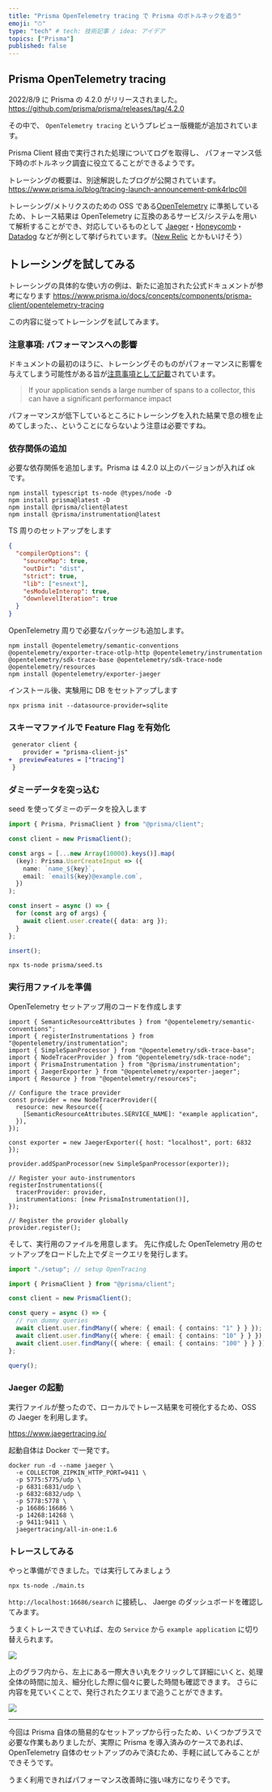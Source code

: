 ```yaml
---
title: "Prisma OpenTelemetry tracing で Prisma のボトルネックを追う"
emoji: "⏱"
type: "tech" # tech: 技術記事 / idea: アイデア
topics: ["Prisma"]
published: false
---
```


## Prisma OpenTelemetry tracing

2022/8/9 に Prisma の 4.2.0 がリリースされました。
https://github.com/prisma/prisma/releases/tag/4.2.0

その中で、 `OpenTelemetry tracing` というプレビュー版機能が追加されています。

Prisma Client 経由で実行された処理についてログを取得し、
パフォーマンス低下時のボトルネック調査に役立てることができるようです。

トレーシングの概要は、別途解説したブログが公開されています。
https://www.prisma.io/blog/tracing-launch-announcement-pmk4rlpc0ll

トレーシング/メトリクスのための OSS である[OpenTelemetry](https://opentelemetry.io/) に準拠しているため、トレース結果は OpenTelemetry に互換のあるサービス/システムを用いて解析することができ、対応しているものとして [Jaeger](https://www.jaegertracing.io/)・[Honeycomb](https://www.honeycomb.io/trace/)・[Datadog](https://www.datadoghq.com/ja/) などが例として挙げられています。（[New Relic](https://newrelic.com/) とかもいけそう）

## トレーシングを試してみる

トレーシングの具体的な使い方の例は、新たに追加された公式ドキュメントが参考になります
https://www.prisma.io/docs/concepts/components/prisma-client/opentelemetry-tracing

この内容に従ってトレーシングを試してみます。

### 注意事項: パフォーマンスへの影響

ドキュメントの最初のほうに、トレーシングそのものがパフォーマンスに影響を与えてしまう可能性がある旨が[注意事項として記載](https://www.prisma.io/docs/concepts/components/prisma-client/opentelemetry-tracing#considerations-and-prerequisites)されています。

> If your application sends a large number of spans to a collector, this can have a significant performance impact

パフォーマンスが低下しているところにトレーシングを入れた結果で息の根を止めてしまった、、ということにならないよう注意は必要ですね。

### 依存関係の追加

必要な依存関係を追加します。Prisma は 4.2.0 以上のバージョンが入れば ok です。

```
npm install typescript ts-node @types/node -D
npm install prisma@latest -D
npm install @prisma/client@latest
npm install @prisma/instrumentation@latest
```

TS 周りのセットアップをします

```json:tsconfig.json
{
  "compilerOptions": {
    "sourceMap": true,
    "outDir": "dist",
    "strict": true,
    "lib": ["esnext"],
    "esModuleInterop": true,
    "downlevelIteration": true
  }
}
```

OpenTelemetry 周りで必要なパッケージも追加します。

```
npm install @opentelemetry/semantic-conventions @opentelemetry/exporter-trace-otlp-http @opentelemetry/instrumentation @opentelemetry/sdk-trace-base @opentelemetry/sdk-trace-node @opentelemetry/resources
npm install @opentelemetry/exporter-jaeger
```

インストール後、実験用に DB をセットアップします

```
npx prisma init --datasource-provider=sqlite
```

### スキーマファイルで Feature Flag を有効化

```diff js:schema.prisma
 generator client {
    provider = "prisma-client-js"
+  previewFeatures = ["tracing"]
 }
```

### ダミーデータを突っ込む

seed を使ってダミーのデータを投入します

```ts:prisma/seed.ts
import { Prisma, PrismaClient } from "@prisma/client";

const client = new PrismaClient();

const args = [...new Array(10000).keys()].map(
  (key): Prisma.UserCreateInput => ({
    name: `name_${key}`,
    email: `email${key}@example.com`,
  })
);

const insert = async () => {
  for (const arg of args) {
    await client.user.create({ data: arg });
  }
};

insert();
```

```
npx ts-node prisma/seed.ts
```

### 実行用ファイルを準備

OpenTelemetry セットアップ用のコードを作成します

```ts: setup.ts
import { SemanticResourceAttributes } from "@opentelemetry/semantic-conventions";
import { registerInstrumentations } from "@opentelemetry/instrumentation";
import { SimpleSpanProcessor } from "@opentelemetry/sdk-trace-base";
import { NodeTracerProvider } from "@opentelemetry/sdk-trace-node";
import { PrismaInstrumentation } from "@prisma/instrumentation";
import { JaegerExporter } from "@opentelemetry/exporter-jaeger";
import { Resource } from "@opentelemetry/resources";

// Configure the trace provider
const provider = new NodeTracerProvider({
  resource: new Resource({
    [SemanticResourceAttributes.SERVICE_NAME]: "example application",
  }),
});

const exporter = new JaegerExporter({ host: "localhost", port: 6832 });

provider.addSpanProcessor(new SimpleSpanProcessor(exporter));

// Register your auto-instrumentors
registerInstrumentations({
  tracerProvider: provider,
  instrumentations: [new PrismaInstrumentation()],
});

// Register the provider globally
provider.register();
```

そして、実行用のファイルを用意します。
先に作成した OpenTelemetry 用のセットアップをロードした上でダミークエリを発行します。

```ts:main.ts
import "./setup"; // setup OpenTracing

import { PrismaClient } from "@prisma/client";

const client = new PrismaClient();

const query = async () => {
  // run dummy queries
  await client.user.findMany({ where: { email: { contains: "1" } } });
  await client.user.findMany({ where: { email: { contains: "10" } } });
  await client.user.findMany({ where: { email: { contains: "100" } } });
};

query();
```

### Jaeger の起動

実行ファイルが整ったので、ローカルでトレース結果を可視化するため、OSS の Jaeger を利用します。

https://www.jaegertracing.io/

起動自体は Docker で一発です。

```
docker run -d --name jaeger \
  -e COLLECTOR_ZIPKIN_HTTP_PORT=9411 \
  -p 5775:5775/udp \
  -p 6831:6831/udp \
  -p 6832:6832/udp \
  -p 5778:5778 \
  -p 16686:16686 \
  -p 14268:14268 \
  -p 9411:9411 \
  jaegertracing/all-in-one:1.6
```

### トレースしてみる

やっと準備ができました。では実行してみましょう

```
npx ts-node ./main.ts
```

`http://localhost:16686/search` に接続し、 Jaerge のダッシュボードを確認してみます。

うまくトレースできていれば、左の `Service` から `example application` に切り替えられます。

![](/images/prisma-orm-4_2/jaeger-top.png)

上のグラフ内から、左上にある一際大きい丸をクリックして詳細にいくと、処理全体の時間に加え、細分化した際に個々に要した時間も確認できます。
さらに内容を見ていくことで、発行されたクエリまで追うことができます。

![](/images/prisma-orm-4_2/jaeger-detail.png)

---

今回は Prisma 自体の簡易的なセットアップから行ったため、いくつかプラスで必要な作業もありましたが、実際に Prisma を導入済みのケースであれば、OpenTelemetry 自体のセットアップのみで済むため、手軽に試してみることができそうです。

うまく利用できればパフォーマンス改善時に強い味方になりそうです。
